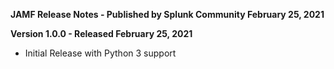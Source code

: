 **JAMF Release Notes - Published by Splunk Community February 25, 2021**


**Version 1.0.0 - Released February 25, 2021**

* Initial Release with Python 3 support
